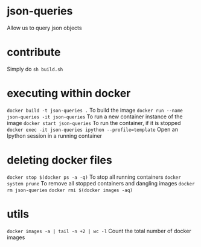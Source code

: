 # json-queries
Allow us to query json objects

# contribute

Simply do ```sh build.sh```

# executing within docker

```docker build -t json-queries .``` To build the image
```docker run --name json-queries -it json-queries``` To run a new container instance of the image
```docker start json-queries``` To run the container, if it is stopped
```docker exec -it json-queries ipython --profile=template``` Open an Ipython session in a running container

# deleting docker files
```docker stop $(docker ps -a -q)``` To stop all running containers
```docker system prune``` To remove all stopped containers and dangling images
```docker rm json-queries```
```docker rmi $(docker images -aq)```

# utils
```docker images -a | tail -n +2 | wc -l``` Count the total number of docker images


